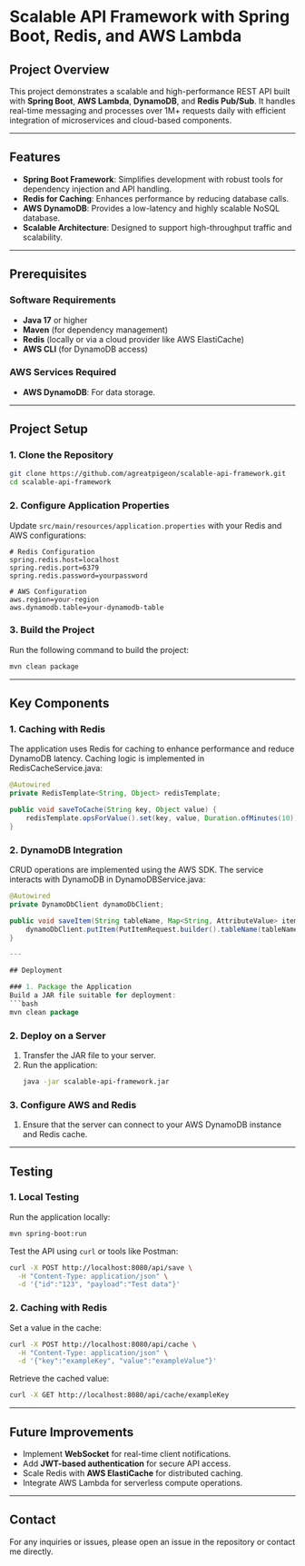  # Scalable API Framework with Spring Boot, Redis, and AWS Lambda

## Project Overview
This project demonstrates a scalable and high-performance REST API built with **Spring Boot**, **AWS Lambda**, **DynamoDB**, and **Redis Pub/Sub**. It handles real-time messaging and processes over 1M+ requests daily with efficient integration of microservices and cloud-based components.

---

## Features
- **Spring Boot Framework**: Simplifies development with robust tools for dependency injection and API handling.
- **Redis for Caching**: Enhances performance by reducing database calls.
- **AWS DynamoDB**: Provides a low-latency and highly scalable NoSQL database.
- **Scalable Architecture**: Designed to support high-throughput traffic and scalability.

---

## Prerequisites

### Software Requirements
- **Java 17** or higher
- **Maven** (for dependency management)
- **Redis** (locally or via a cloud provider like AWS ElastiCache)
- **AWS CLI** (for DynamoDB access)

### AWS Services Required
- **AWS DynamoDB**: For data storage.

---

## Project Setup

### 1. Clone the Repository
```bash
git clone https://github.com/agreatpigeon/scalable-api-framework.git
cd scalable-api-framework
```

### 2. Configure Application Properties
Update `src/main/resources/application.properties` with your Redis and AWS configurations:

```properties
# Redis Configuration
spring.redis.host=localhost
spring.redis.port=6379
spring.redis.password=yourpassword

# AWS Configuration
aws.region=your-region
aws.dynamodb.table=your-dynamodb-table
```

### 3. Build the Project
Run the following command to build the project:
```bash
mvn clean package
```

---

## Key Components

### 1. **Caching with Redis**
The application uses Redis for caching to enhance performance and reduce DynamoDB latency. Caching logic is implemented in RedisCacheService.java:
```java
@Autowired
private RedisTemplate<String, Object> redisTemplate;

public void saveToCache(String key, Object value) {
    redisTemplate.opsForValue().set(key, value, Duration.ofMinutes(10));
}
```

### 2. **DynamoDB Integration**
CRUD operations are implemented using the AWS SDK. The service interacts with DynamoDB in DynamoDBService.java:
```java
@Autowired
private DynamoDbClient dynamoDbClient;

public void saveItem(String tableName, Map<String, AttributeValue> item) {
    dynamoDbClient.putItem(PutItemRequest.builder().tableName(tableName).item(item).build());
}

---

## Deployment

### 1. Package the Application
Build a JAR file suitable for deployment:
```bash
mvn clean package
```

### 2. Deploy on a Server
1. Transfer the JAR file to your server.
2. Run the application:
   ```bash
   java -jar scalable-api-framework.jar
   ```

### 3. Configure AWS and Redis
1. Ensure that the server can connect to your AWS DynamoDB instance and Redis cache.

---

## Testing

### 1. Local Testing
Run the application locally:
```bash
mvn spring-boot:run
```
Test the API using `curl` or tools like Postman:
```bash
curl -X POST http://localhost:8080/api/save \
  -H "Content-Type: application/json" \
  -d '{"id":"123", "payload":"Test data"}'
```

### 2. Caching with Redis
Set a value in the cache:
```bash
curl -X POST http://localhost:8080/api/cache \
  -H "Content-Type: application/json" \
  -d '{"key":"exampleKey", "value":"exampleValue"}'
```

Retrieve the cached value:
```bash
curl -X GET http://localhost:8080/api/cache/exampleKey
```

---

## Future Improvements
- Implement **WebSocket** for real-time client notifications.
- Add **JWT-based authentication** for secure API access.
- Scale Redis with **AWS ElastiCache** for distributed caching.
- Integrate AWS Lambda for serverless compute operations.

---

## Contact
For any inquiries or issues, please open an issue in the repository or contact me directly.
